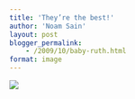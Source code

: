 ```yaml
---
title: 'They’re the best!'
author: 'Noam Sain'
layout: post
blogger_permalink:
    - /2009/10/baby-ruth.html
format: image
---
```


[![](http://2.bp.blogspot.com/_8aN4krk1nsk/Su8iXM_4lgI/AAAAAAAAARw/6SU9ZTQH7Pw/s400/Halloween.jpg)](http://2.bp.blogspot.com/_8aN4krk1nsk/Su8iXM_4lgI/AAAAAAAAARw/6SU9ZTQH7Pw/s1600-h/Halloween.jpg)